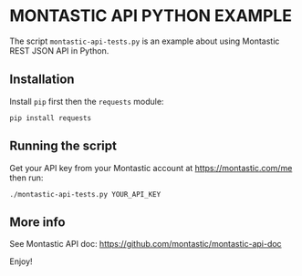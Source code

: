 # MONTASTIC API PYTHON EXAMPLE

The script `montastic-api-tests.py` is an example about using Montastic REST JSON API in Python.

## Installation

Install `pip` first then the `requests` module:

    pip install requests

## Running the script

Get your API key from your Montastic account at https://montastic.com/me then run:

    ./montastic-api-tests.py YOUR_API_KEY

## More info

See Montastic API doc: https://github.com/montastic/montastic-api-doc

Enjoy!
